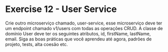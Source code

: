 # Exercise 12 - User Service

Crie outro microserviço chamado, user-service, esse microserviço deve ter um endpoint
chamado v1/users com todas as operações CRUD.
A classe de domínio User deve ter os seguintes atributos, id, firstName, lastName, email.
Siga as boas práticas que você aprendeu até agora, padrões de projeto, tests, alta coesão etc.